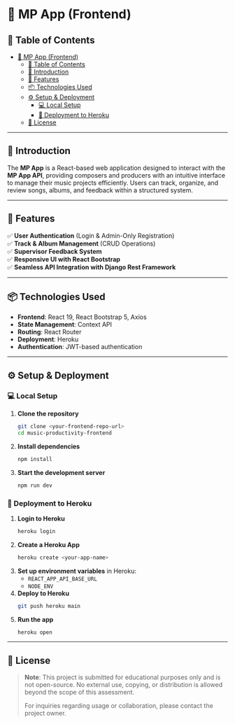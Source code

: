 # 🎵 MP App (Frontend)

## 📌 Table of Contents

- [🎵 MP App (Frontend)](#-mp-app-frontend)
  - [📌 Table of Contents](#-table-of-contents)
  - [🚀 Introduction](#-introduction)
  - [🔗 Features](#-features)
  - [📦 Technologies Used](#-technologies-used)
  - [⚙️ Setup \& Deployment](#️-setup--deployment)
    - [💻 Local Setup](#-local-setup)
    - [🚀 Deployment to Heroku](#-deployment-to-heroku)
  - [📜 License](#-license)

---

## 🚀 Introduction

The **MP App** is a React-based web application designed to interact with the **MP App API**, providing composers and producers with an intuitive interface to manage their music projects efficiently. Users can track, organize, and review songs, albums, and feedback within a structured system.

---

## 🔗 Features

✅ **User Authentication** (Login & Admin-Only Registration)  
✅ **Track & Album Management** (CRUD Operations)  
✅ **Supervisor Feedback System**  
✅ **Responsive UI with React Bootstrap**  
✅ **Seamless API Integration with Django Rest Framework**

---

## 📦 Technologies Used

-   **Frontend**: React 19, React Bootstrap 5, Axios
-   **State Management**: Context API
-   **Routing**: React Router
-   **Deployment**: Heroku
-   **Authentication**: JWT-based authentication

---

## ⚙️ Setup & Deployment

### 💻 Local Setup

1. **Clone the repository**

    ```bash
    git clone <your-frontend-repo-url>
    cd music-productivity-frontend
    ```

2. **Install dependencies**

    ```bash
    npm install
    ```

3. **Start the development server**
    ```bash
    npm run dev
    ```

### 🚀 Deployment to Heroku

1. **Login to Heroku**
    ```bash
    heroku login
    ```
2. **Create a Heroku App**
    ```bash
    heroku create <your-app-name>
    ```
3. **Set up environment variables** in Heroku:
    - `REACT_APP_API_BASE_URL`
    - `NODE_ENV`
4. **Deploy to Heroku**
    ```bash
    git push heroku main
    ```
5. **Run the app**
    ```bash
    heroku open
    ```

---

## 📜 License

> **Note**: This project is submitted for educational purposes only and is not open-source. No external use, copying, or distribution is allowed beyond the scope of this assessment.
>
> For inquiries regarding usage or collaboration, please contact the project owner.
